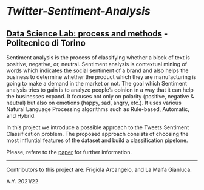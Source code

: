 # ***Twitter-Sentiment-Analysis***
## **[Data Science Lab: process and methods](https://dbdmg.polito.it/dbdmg_web/index.php/2021/09/11/data-science-lab-process-and-methods/) - Politecnico di Torino**

Sentiment analysis is the process of classifying whether a block of text is positive, negative, or, neutral. Sentiment analysis is contextual mining of words which indicates the social sentiment of a brand and also helps the business to determine whether the product which they are manufacturing is going to make a demand in the market or not. The goal which Sentiment analysis tries to gain is to analyze people’s opinion in a way that it can help the businesses expand. It focuses not only on polarity (positive, negative & neutral) but also on emotions (happy, sad, angry, etc.). It uses various Natural Language Processing algorithms such as Rule-based, Automatic, and Hybrid.

In this project we introduce a possible approach to the Tweets Sentiment Classification problem. The proposed approach consists of choosing the most influntial features of the dataset and build a classification pipelone.

Please, refere to the [paper](https://github.com/arcangeloC-137/Twitter-Sentiment-Analysis/blob/main/Twitter%20Sentiment%20Analysis.pdf) for further information.

---
Contributors to this project are: Frigiola Arcangelo, and La Malfa Gianluca.

A.Y. 2021/22
